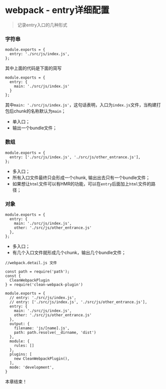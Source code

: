 # webpack - entry详细配置

> 记录entry入口的几种形式



### 字符串

```
module.exports = {
  entry: './src/js/index.js',
};
```

其中上面的代码是下面的简写

```
module.exports = {
  entry: {
    main: './src/js/index.js'
  }
};
```



其中`main: './src/js/index.js'`，这句话表明，入口为`index.js`文件，当构建打包后chunk的名称默认为`main`；

- 单入口；
- 输出一个bundle文件；



### 数组

```
module.exports = {
  entry: ['./src/js/index.js', './src/js/other_entrance.js'],
};
```



- 多入口；
- 所有入口文件最终只会形成一个chunk, 输出出去只有一个bundle文件；
- 如果想让`html`文件可以有HMR的功能，可以在`entry`后面加上`html`文件的路径；



### 对象

```
module.exports = {
  entry: {
    main: './src/js/index.js',
    other: './src/js/other_entrance.js'
  },
};
```



- 多入口；
- 有几个入口文件就形成几个chunk，输出几个bundle文件；



```
//webpack.detail.js 文件

const path = require('path');
const {
  CleanWebpackPlugin
} = require('clean-webpack-plugin')

module.exports = {
  // entry: './src/js/index.js',
  // entry: ['./src/js/index.js', './src/js/other_entrance.js'],
  entry: {
    main: './src/js/index.js',
    other: './src/js/other_entrance.js'
  },
  output: {
    filename: 'js/[name].js',
    path: path.resolve(__dirname, 'dist')
  },
  module: {
    rules: []
  },
  plugins: [
    new CleanWebpackPlugin(),
  ],
  mode: 'development',
}
```



本章结束！